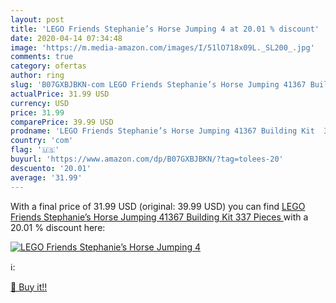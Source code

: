 ```yaml
---
layout: post
title: 'LEGO Friends Stephanie’s Horse Jumping 4 at 20.01 % discount'
date: 2020-04-14 07:34:48
image: 'https://m.media-amazon.com/images/I/51lO718x09L._SL200_.jpg'
comments: true
category: ofertas
author: ring
slug: 'B07GXBJBKN-com LEGO Friends Stephanie’s Horse Jumping 41367 Building Kit  337 Pieces '
actualPrice: 31.99 USD
currency: USD
price: 31.99
comparePrice: 39.99 USD
prodname: 'LEGO Friends Stephanie’s Horse Jumping 41367 Building Kit  337 Pieces '
country: 'com'
flag: '🇺🇸'
buyurl: 'https://www.amazon.com/dp/B07GXBJBKN/?tag=tolees-20'
descuento: '20.01'
average: '31.99'
---
```


With a final price of 31.99 USD (original: 39.99 USD) you can find [LEGO Friends Stephanie’s Horse Jumping 41367 Building Kit  337 Pieces ](https://www.amazon.com/dp/B07GXBJBKN/?tag=tolees-20) with a  20.01 % discount here:

[![LEGO Friends Stephanie’s Horse Jumping 4](https://m.media-amazon.com/images/I/51lO718x09L._SL200_.jpg)](https://www.amazon.com/dp/B07GXBJBKN/?tag=tolees-20)

ℹ️:


[🛒 Buy it!!](https://www.amazon.com/dp/B07GXBJBKN/?tag=tolees-20)
